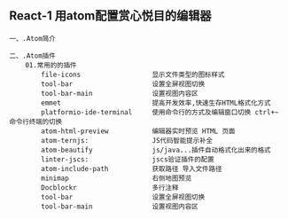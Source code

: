 ## React-1 用atom配置赏心悦目的编辑器
    一、.Atom简介        

    二、.Atom插件
        01.常用的的插件
            file-icons                  显示文件类型的图标样式
            tool-bar                    设置全屏视图切换
            tool-bar-main               设置视图内容区
            emmet                       提高开发效率,快速生存HTML格式化方式
            platformio-ide-terminal     使用命令行的方式及编辑窗口切换 ctrl+~ 命令行终端的切换
            atom-html-preview           编辑器实时预览 HTML 页面
            atom-ternjs:                JS代码智能提示补全
            atom-beautify               js/java...插件自动格式化出来的格式
            linter-jscs:                jscs验证插件的配置      
            atom-include-path           获取路径 导入文件路径
            minimap                     右侧地图预览
            Docblockr                   多行注释
            tool-bar                    设置全屏视图切换
            tool-bar-main               设置视图内容区